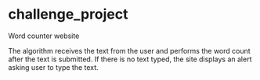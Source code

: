 # challenge_project
Word counter website

The algorithm receives the text from the user and performs the word count after the text is submitted.
If there is no text typed, the site displays an alert asking user to type the text. 

